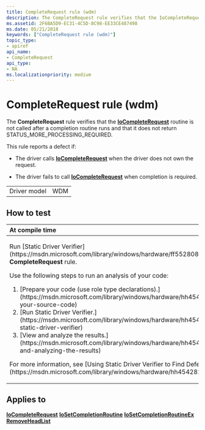 ```yaml
---
title: CompleteRequest rule (wdm)
description: The CompleteRequest rule verifies that the IoCompleteRequest routine is not called after a completion routine runs and that it does not return STATUS\_MORE\_PROCESSING\_REQUIRED.
ms.assetid: 2F6BA5D9-EC31-4C5D-8C98-EE33CE487498
ms.date: 05/21/2018
keywords: ["CompleteRequest rule (wdm)"]
topic_type:
- apiref
api_name:
- CompleteRequest
api_type:
- NA
ms.localizationpriority: medium
---
```


# CompleteRequest rule (wdm)


The **CompleteRequest** rule verifies that the [**IoCompleteRequest**](https://msdn.microsoft.com/library/windows/hardware/ff548343) routine is not called after a completion routine runs and that it does not return STATUS\_MORE\_PROCESSING\_REQUIRED.

This rule reports a defect if:

-   The driver calls [**IoCompleteRequest**](https://msdn.microsoft.com/library/windows/hardware/ff548343) when the driver does not own the request.

-   The driver fails to call [**IoCompleteRequest**](https://msdn.microsoft.com/library/windows/hardware/ff548343) when completion is required.

|              |     |
|--------------|-----|
| Driver model | WDM |

How to test
-----------

<table>
<colgroup>
<col width="100%" />
</colgroup>
<thead>
<tr class="header">
<th align="left">At compile time</th>
</tr>
</thead>
<tbody>
<tr class="odd">
<td align="left"><p>Run [Static Driver Verifier](https://msdn.microsoft.com/library/windows/hardware/ff552808) and specify the <strong>CompleteRequest</strong> rule.</p>
Use the following steps to run an analysis of your code:
<ol>
<li>[Prepare your code (use role type declarations).](https://msdn.microsoft.com/library/windows/hardware/hh454281#preparing-your-source-code)</li>
<li>[Run Static Driver Verifier.](https://msdn.microsoft.com/library/windows/hardware/hh454281#running-static-driver-verifier)</li>
<li>[View and analyze the results.](https://msdn.microsoft.com/library/windows/hardware/hh454281#viewing-and-analyzing-the-results)</li>
</ol>
<p>For more information, see [Using Static Driver Verifier to Find Defects in Drivers](https://msdn.microsoft.com/library/windows/hardware/hh454281).</p></td>
</tr>
</tbody>
</table>

Applies to
----------

[**IoCompleteRequest**](https://msdn.microsoft.com/library/windows/hardware/ff548343)
[**IoSetCompletionRoutine**](https://msdn.microsoft.com/library/windows/hardware/ff549679)
[**IoSetCompletionRoutineEx**](https://msdn.microsoft.com/library/windows/hardware/ff549686)
[**RemoveHeadList**](https://msdn.microsoft.com/library/windows/hardware/ff561032)
 

 





